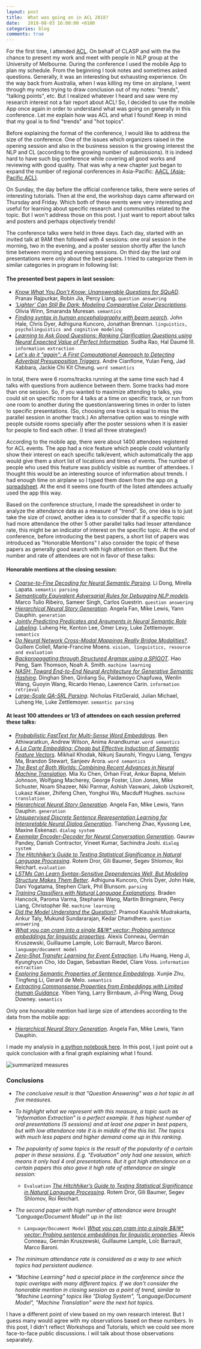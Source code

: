 ```yaml
---
layout: post
title:  What was going on in ACL 2018?
date:   2018-08-03 16:00:00 +0100
categories: blog
comments: true
---
```


For the first time, I attended [ACL](https://acl2018.org/). On behalf of CLASP and with the the chance to present my work and meet with people in NLP group at the University of Melbourne. During the conference I used the mobile App to plan my schedule. From the beginning I took notes and sometimes asked questions. Generally, it was an interesting but exhausting experience. On the way back from Australia, when I was killing my time on airplane, I went through my notes trying to draw conclusion out of my notes: "trends", "talking points", etc. But I realized whatever I heard and saw were my research interest not a fair report about ACL! So, I decided to use the mobile App once again in order to understand what was going on generally in this conference. Let me explain how was ACL and what I found! Keep in mind that my goal is to find "trends" and "hot topics".

Before explaining the format of the conference, I would like to address the size of the conference. One of the issues which organizers raised in the opening session and also in the business session is the growing interest the NLP and CL (according to the growing number of submissions). It is indeed hard to have such big conference while covering all good works and reviewing with good quality. That was why a new chapter just began to expand the number of regional conferences in Asia-Pacific: [AACL (Asia-Pacific ACL)](https://aaclweb.org/).

On Sunday, the day before the official conference talks, there were series of interesting tutorials. Then at the end, the workshop days came afterward on Thursday and Friday. Which both of these events were very interesting and useful for learning about specific research and communities related to the topic. But I won't address those on this post. I just want to report about talks and posters and perhaps objectively trends!

The conference talks were held in three days. Each day, started with an invited talk at 9AM then followed with 4 sessions: one oral session in the morning, two in the evening, and a poster session shortly after the lunch time between morning and evening sessions. On third day the last oral presentations were only about the best papers. I tried to categorize them in similar categories in program in following list:

#### The presented best papers in last session:
- *[Know What You Don’t Know: Unanswerable Questions for SQuAD](https://acl2018.org/paper/1125)*. Pranav Rajpurkar, Robin Jia, Percy Liang. `question answering`
- *['Lighter' Can Still Be Dark: Modeling Comparative Color Descriptions](https://acl2018.org/paper/1603)*. Olivia Winn, Smaranda Muresan. `semantics`
- *[Finding syntax in human encephalography with beam search](https://acl2018.org/paper/618)*. John Hale, Chris Dyer, Adhiguna Kuncoro, Jonathan Brennan. `linguistics, psycholinguistics and cognitive modeling`
- *[Learning to Ask Good Questions: Ranking Clarification Questions using Neural Expected Value of Perfect Information](https://acl2018.org/paper/1247)*. Sudha Rao, Hal Daumé III. `information extraction`
- *[Let's do it "again": A First Computational Approach to Detecting Adverbial Presupposition Triggers](https://acl2018.org/paper/1348)*. Andre Cianflone, Yulan Feng, Jad Kabbara, Jackie Chi Kit Cheung. `word semantics`

In total, there were 6 rooms/tracks running at the same time each had 4 talks with questions from audience between them. Some tracks had more than one session. So, if you wanted to maximize attending to talks, you could sit on specific room for 4 talks at a time on specific track, or run from one room to another during the question/answering times in order to listen to specific presentations. (So, choosing one track is equal to miss the parallel session in another track.) An alternative option was to mingle with people outside rooms specially after the poster sessions when it is easier for people to find each other. (I tried all three strategies!)

According to the mobile app, there were about 1400 attendees registered for ACL events. The app had a nice feature which people could voluntarily show their interest on each specific talk/event, which automatically the app would give them a short list of locations and times of events. The number of people who used this feature was publicly visible as number of attendees. I thought this would be an interesting source of information about trends. I had enough time on airplane so I typed them down from the app on [a spreadsheet](https://docs.google.com/spreadsheets/d/1LzfXHU-wdNUQ-NnFZvBIYMVgvGR1YCI4K8GFVZNraEc/edit?usp=sharing). At the end it seems one fourth of the listed attendees actually used the app this way.

Based on the conference structure, I made the spreadsheet in order to analyze the attendance data as a measure of "trend". So, one idea is to just take the size of crowd, another idea is to consider that if a specific topic had more attendance the other 5 other parallel talks had lesser attendance rate, this might be an indicator of interest on the specific topic. At the end of conference, before introducing the best papers, a short list of papers was introduced as "Honorable Mentions" I also consider the topic of these papers as generally good search with high attention on them. But the number and rate of attendees are not in favor of these talks:

#### Honorable mentions at the closing session:
- *[Coarse-to-Fine Decoding for Neural Semantic Parsing](https://acl2018.org/paper/434)*. Li Dong, Mirella Lapata. `semantic parsing`
- *[Semantically Equivalent Adversarial Rules for Debugging NLP models](https://acl2018.org/paper/1406)*. Marco Tulio Ribeiro, Sameer Singh, Carlos Guestrin. `question answering`
- *[Hierarchical Neural Story Generation](https://acl2018.org/paper/1251)*. Angela Fan, Mike Lewis, Yann Dauphin. `generation`
- *[Jointly Predicting Predicates and Arguments in Neural Semantic Role Labeling](https://acl2018.org/paper/881)*. Luheng He, Kenton Lee, Omer Levy, Luke Zettlemoyer. `semantics`
- *[Do Neural Network Cross-Modal Mappings Really Bridge Modalities?](https://acl2018.org/paper/1549)*. Guillem Collell, Marie-Francine Moens. `vision, linguistics, resource and evaluation`
- *[Backpropagating through Structured Argmax using a SPIGOT](https://acl2018.org/paper/1248)*. Hao Peng, Sam Thomson, Noah A. Smith. `machine learning`
- *[NASH: Toward End-to-End Neural Architecture for Generative Semantic Hashing](https://acl2018.org/paper/1022)*. Dinghan Shen, Qinliang Su, Paidamoyo Chapfuwa, Wenlin Wang, Guoyin Wang, Ricardo Henao, Lawrence Carin. `information retrieval`
- *[Large-Scale QA-SRL Parsing](https://acl2018.org/paper/1498)*. Nicholas FitzGerald, Julian Michael, Luheng He, Luke Zettlemoyer. `semantic parsing`

#### At least 100 attendees or 1/3 of attendees on each session preferred these talks:
- *[Probabilistic FastText for Multi-Sense Word Embeddings](https://acl2018.org/paper/187)*. Ben Athiwaratkun, Andrew Wilson, Anima Anandkumar. `word semantics`
- *[A La Carte Embedding: Cheap but Effective Induction of Semantic Feature Vectors](https://acl2018.org/paper/1520)*. Mikhail Khodak, Nikunj Saunshi, Yingyu Liang, Tengyu Ma, Brandon Stewart, Sanjeev Arora. `word semantics`
- *[The Best of Both Worlds: Combining Recent Advances in Neural Machine Translation](https://acl2018.org/paper/1011)*. Mia Xu Chen, Orhan Firat, Ankur Bapna, Melvin Johnson, Wolfgang Macherey, George Foster, Llion Jones, Mike Schuster, Noam Shazeer, Niki Parmar, Ashish Vaswani, Jakob Uszkoreit, Lukasz Kaiser, Zhifeng Chen, Yonghui Wu, Macduff Hughes. `machine translation`
- *[Hierarchical Neural Story Generation](https://acl2018.org/paper/1251)*. Angela Fan, Mike Lewis, Yann Dauphin. `generation`
- *[Unsupervised Discrete Sentence Representation Learning for Interpretable Neural Dialog Generation](https://acl2018.org/paper/298)*. Tiancheng Zhao, Kyusong Lee, Maxine Eskenazi. `dialog system`
- *[Exemplar Encoder-Decoder for Neural Conversation Generation](https://acl2018.org/paper/1538)*. Gaurav Pandey, Danish Contractor, Vineet Kumar, Sachindra Joshi. `dialog system`
- *[The Hitchhiker’s Guide to Testing Statistical Significance in Natural Language Processing](https://acl2018.org/paper/703)*. Rotem Dror, Gili Baumer, Segev Shlomov, Roi Reichart. `evaluation`
- *[LSTMs Can Learn Syntax-Sensitive Dependencies Well, But Modeling Structure Makes Them Better](https://acl2018.org/paper/1175)*. Adhiguna Kuncoro, Chris Dyer, John Hale, Dani Yogatama, Stephen Clark, Phil Blunsom. `parsing`
- *[Training Classifiers with Natural Language Explanations](https://acl2018.org/paper/1335)*. Braden Hancock, Paroma Varma, Stephanie Wang, Martin Bringmann, Percy Liang, Christopher Ré. `machine learning`
- *[Did the Model Understand the Question?](https://acl2018.org/paper/1159)*. Pramod Kaushik Mudrakarta, Ankur Taly, Mukund Sundararajan, Kedar Dhamdhere. `question answering`
- *[What you can cram into a single \$&amp;!#&#42;  vector: Probing sentence embeddings for linguistic properties](https://acl2018.org/paper/891)*. Alexis Conneau, Germán Kruszewski, Guillaume Lample, Loïc Barrault, Marco Baroni. `language/document model`
- *[Zero-Shot Transfer Learning for Event Extraction](https://acl2018.org/paper/450)*. Lifu Huang, Heng Ji, Kyunghyun Cho, Ido Dagan, Sebastian Riedel, Clare Voss. `information extraction`
- *[Exploring Semantic Properties of Sentence Embeddings](https://acl2018.org/paper/1483)*. Xunjie Zhu, Tingfeng Li, Gerard de Melo. `semantics`
- *[Extracting Commonsense Properties from Embeddings with Limited Human Guidance](https://acl2018.org/paper/972)*. Yiben Yang, Larry Birnbaum, Ji-Ping Wang, Doug Downey. `semantics`

Only one honorable mention had large size of attendees according to the data from the mobile app:

- *[Hierarchical Neural Story Generation](https://acl2018.org/paper/1251)*. Angela Fan,  Mike Lewis,  Yann Dauphin.

I made my analysis in [a python notebook here](https://github.com/mmehdig/acl2018_report/blob/master/ACL2018Reports.ipynb). In this post, I just point out a quick conclusion with a final graph explaining what I found.

![summarized measures][summarized_measures]

### Conclusions
- *The conclusive result is that "Question Answering" was a hot topic in all five measures.*

- *To highlight what we represent with this measure, a topic such as "Information Extraction" is a perfect example. It has highest number of oral presentations (5 sessions) and at least one paper in best papers, but with low attendance rate it is in middle of the this list. The topics with much less papers and higher demand came up in this ranking.*

- *The popularity of some topics is the result of the popularity of a certain paper in these sessions. E.g. "Evaluation" only had one session, which means it only had 4 oral presentations. But it got high attendance on a certain papers this also gave it high rate of attendance on single session:*

  - `Evaluation` *[The Hitchhiker’s Guide to Testing Statistical Significance in Natural Language Processing](https://acl2018.org/paper/703)*. Rotem Dror, Gili Baumer, Segev Shlomov, Roi Reichart.

- *The second paper with high number of attendance were brought "Language/Document Model" up in the list:*
  - `Language/Document Model` *[What you can cram into a single \$&amp;!#&#42; vector: Probing sentence embeddings for linguistic properties](https://acl2018.org/paper/891)*. Alexis Conneau, Germán Kruszewski, Guillaume Lample, Loïc Barrault, Marco Baroni.

- *The minimum attendance rate is considered as a way to see which topics had persistent audience.*
- *"Machine Learning" had a special place in the conference since the topic overlaps with many different topics. If we don't consider the honorable mention in closing session as a point of trend, similar to "Machine Learning" topics like "Dialog System", "Language/Document Model", "Machine Translation" were the next hot topics.*

I have a different point of view based on my own research interest. But I guess many would agree with my observations based on these numbers. In this post, I didn't reflect Workshops and Tutorials, which we could see more face-to-face public discussions. I will talk about those observations separately.


[summarized_measures]: https://github.com/mmehdig/acl2018_report/blob/master/summarized_measures.png?raw=true
